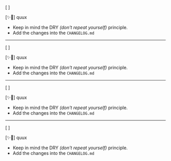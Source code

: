 [ ]

[✨🧋] quux

-   Keep in mind the DRY _(don't repeat yourself)_ principle.
-   Add the changes into the `CHANGELOG.md`

---

[ ]

[✨🧋] quux

-   Keep in mind the DRY _(don't repeat yourself)_ principle.
-   Add the changes into the `CHANGELOG.md`

---

[ ]

[✨🧋] quux

-   Keep in mind the DRY _(don't repeat yourself)_ principle.
-   Add the changes into the `CHANGELOG.md`

---

[ ]

[✨🧋] quux

-   Keep in mind the DRY _(don't repeat yourself)_ principle.
-   Add the changes into the `CHANGELOG.md`